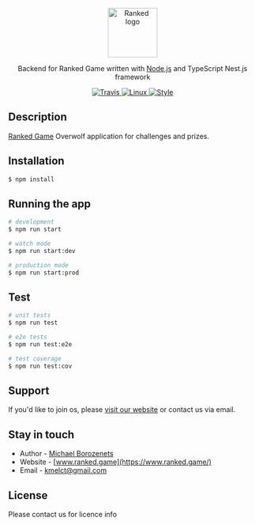 <p align="center">
  <a href="http://nestjs.com/" target="blank"><img src="https://avatars3.githubusercontent.com/u/54067924?s=200&v=4" width="100" alt="Ranked logo" /></a>
</p>

<p align="center">Backend for Ranked Game written with  
  <a href="http://nodejs.org" target="blank">Node.js</a> 
  and TypeScript Nest.js framework
</p>

<p align="center">
  <a href="https://travis-ci.org/nestjs/nest">
    <img src="https://api.travis-ci.org/nestjs/nest.svg?branch=master" alt="Travis" />
  </a>
  <a href="https://travis-ci.org/nestjs/nest">
    <img src="https://img.shields.io/travis/nestjs/nest/master.svg?label=linux" alt="Linux" />
  </a>
  <a href="https://www.codacy.com/manual/kmelct/ranked-back?utm_source=github.com&utm_medium=referral&utm_content=ranked-game/ranked-back&utm_campaign=Badge_Grade">
    <img src="https://api.codacy.com/project/badge/Grade/ee29bf6699fd4058ae0b3f2f92606c6d" alt="Style" />
  </a>
</p>

## Description

[Ranked Game](https://www.ranked.game) Overwolf application for challenges and prizes.

## Installation

```bash
$ npm install
```

## Running the app

```bash
# development
$ npm run start

# watch mode
$ npm run start:dev

# production mode
$ npm run start:prod
```

## Test

```bash
# unit tests
$ npm run test

# e2e tests
$ npm run test:e2e

# test coverage
$ npm run test:cov
```

## Support

If you'd like to join os, please [visit our website](https://www.ranked.game) or contact us via email.

## Stay in touch

- Author - [Michael Borozenets](https://kamilmysliwiec.com)
- Website - [www.ranked.game](https://www.ranked.game/)
- Email - [kmelct@gmail.com](kmelct@gmail.com)

## License

Please contact us for licence info
